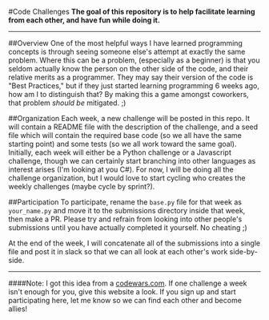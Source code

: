 #Code Challenges
**The goal of this repository is to help facilitate learning from each other, and have fun while doing it.**
___
##Overview
One of the most helpful ways I have learned programming concepts is through
seeing someone else's attempt at exactly the same problem. Where this can
be a problem, (especially as a beginner) is that you seldom actually know the
person on the other side of the code, and their relative merits as a programmer.
They may say their version of the code is "Best Practices," but if they just
started learning programming 6 weeks ago, how am I to distinguish that? By making
this a game amongst coworkers, that problem _should be_ mitigated. ;)

##Organization
Each week, a new challenge will be posted in this repo. It will contain a README
file with the description of the challenge, and a seed file which will contain the
required base code (so we all have the same starting point) and some tests (so we all
work toward the same goal). Initially, each week will either be a Python challenge
or a Javascript challenge, though we can certainly start branching into other languages
as interest arises (I'm looking at you C#). For now, I will be doing all the challenge
organization, but I would love to start cycling who creates the weekly challenges (maybe
cycle by sprint?). 

##Participation
To participate, rename the `base.py` file for that week as `your_name.py` and move it to
the submissions directory inside that week, then make a PR. Please try and refrain from 
looking into other people's submissions until you have actually completed it yourself. 
No cheating ;)

At the end of the week, I will concatenate all of the submissions into
a single file and post it in slack so that we can all look at each other's 
work side-by-side.
___
####Note:
I got this idea from a [codewars.com](www.codewars.com). If one challenge a week
isn't enough for you, give this website a look. If you sign up and start participating
here, let me know so we can find each other and become allies!